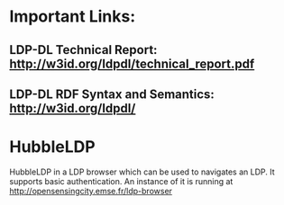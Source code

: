 # Important Links:
## LDP-DL Technical Report: http://w3id.org/ldpdl/technical_report.pdf
## LDP-DL RDF Syntax and Semantics: http://w3id.org/ldpdl/

# HubbleLDP

HubbleLDP in a LDP browser which can be used to navigates an LDP. It supports basic authentication. An instance of it is running at http://opensensingcity.emse.fr/ldp-browser
